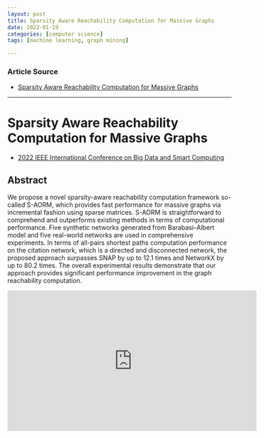 ```yaml
---
layout: post
title: Sparsity Aware Reachability Computation for Massive Graphs
date: 2022-01-19
categories: [computer science]
tags: [machine learning, graph mining]

---
```


### Article Source

* [Sparsity Aware Reachability Computation for Massive Graphs](https://www.youtube.com/watch?v=F5s2YSwdlZs)



---

# Sparsity Aware Reachability Computation for Massive Graphs

* [2022 IEEE International Conference on Big Data and Smart Computing](http://www.bigcomputing.org/program-overview.html#s5b)


## Abstract
We propose a novel sparsity-aware reachability computation framework so-called S-AORM, which provides fast performance for massive graphs via incremental fashion using sparse matrices. S-AORM is straightforward to comprehend and outperforms existing methods in terms of computational performance. Five synthetic networks generated from Barabasi–Albert model and five real-world networks are used in comprehensive experiments. In terms of all-pairs shortest paths computation performance on the citation network, which is a directed and disconnected network, the proposed approach surpasses SNAP by up to 12.1 times and NetworkX by up to 80.2 times. The overall experimental results demonstrate that our approach provides significant performance improvement in the graph reachability computation.

<iframe width="560" height="315" src="https://www.youtube.com/embed/F5s2YSwdlZs" title="YouTube video player" frameborder="0" allow="accelerometer; autoplay; clipboard-write; encrypted-media; gyroscope; picture-in-picture" allowfullscreen></iframe>